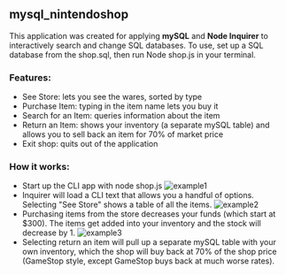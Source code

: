 ## mysql_nintendoshop

This application was created for applying **mySQL** and **Node Inquirer** to interactively search and change SQL databases. To use,
set up a SQL database from the shop.sql, then run Node shop.js in your terminal.

### Features:
* See Store: lets you see the wares, sorted by type
* Purchase Item: typing in the item name lets you buy it
* Search for an Item: queries information about the item 
* Return an Item: shows your inventory (a separate mySQL table) and allows you to sell back an item for 70% of market price
* Exit shop: quits out of the application

### How it works: 
* Start up the CLI app with node shop.js
![example1](https://i.imgur.com/9WGimEz.png)  
* Inquirer will load a CLI text that allows you a handful of options. Selecting "See Store" shows a table of all the items.
![example2](https://i.imgur.com/JHhOahy.png)
* Purchasing items from the store decreases your funds (which start at $300). The items get added into your inventory and the stock will decrease by 1.
![example3](https://i.imgur.com/3ZuhmgL.png)
* Selecting return an item will pull up a separate mySQL table with your own inventory, which the shop will buy back at 70% of the shop price (GameStop style, except GameStop buys back at much worse rates).






